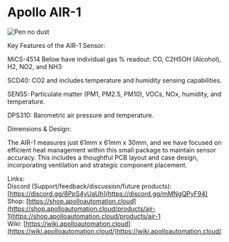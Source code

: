 # Apollo AIR-1

![Pen no dust](https://github.com/ApolloAutomation/AIR-1/assets/24777085/183af36d-4611-4cb3-af1e-43b84d4d201a)


Key Features of the AIR-1 Sensor:

MiCS-4514 Below have individual gas % readout: CO, C2H5OH (Alcohol), H2, NO2, and NH3

SCD40: CO2 and includes temperature and humidity sensing capabilities.

SEN55: Particulate matter (PM1, PM2.5, PM10), VOCs, NOx, humidity, and temperature.

DPS310: Barometric air pressure and temperature.

Dimensions & Design:

The AIR-1 measures just 61mm x 61mm x 30mm, and we have focused on efficient heat management within this small package to maintain sensor accuracy. This includes a thoughtful PCB layout and case design, incorporating ventilation and strategic component placement.

Links: \
Discord (Support/feedback/discussion/future products): [https://discord.gg/8PpS4yUaUh](https://discord.gg/mMNgQPyF94) \
Shop: [https://shop.apolloautomation.cloud](https://shop.apolloautomation.cloud/products/air-1)https://shop.apolloautomation.cloud/products/air-1 \
Wiki: [https://wiki.apolloautomation.cloud](https://wiki.apolloautomation.cloud/)https://wiki.apolloautomation.cloud/
